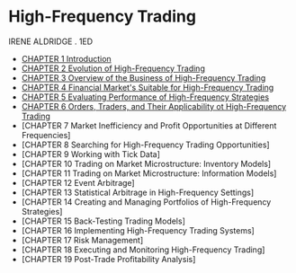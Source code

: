 # High-Frequency Trading

IRENE ALDRIDGE . 1ED

- [CHAPTER 1 Introduction](chapter1.md)
- [CHAPTER 2 Evolution of High-Frequency Trading](chapter2.md)
- [CHAPTER 3 Overview of the Business of High-Frequency Trading](c)
- [CHAPTER 4 Financial Market's Suitable for High-Frequency Trading](chapter4.md)
- [CHAPTER 5 Evaluating Performance of High-Frequency Strategies](chapter5.md)
- [CHAPTER 6 Orders, Traders, and Their Applicability ot High-Frequency Trading](chapter6.md)
- [CHAPTER 7 Market Inefficiency and Profit Opportunities at Different Frequencies]
- [CHAPTER 8 Searching for High-Frequency Trading Opportunities]
- [CHAPTER 9 Working with Tick Data]
- [CHAPTER 10 Trading on Market Microstructure: Inventory Models]
- [CHAPTER 11 Trading on Market Microstructure: Information Models]
- [CHAPTER 12 Event Arbitrage]
- [CHAPTER 13 Statistical Arbitrage in High-Frequency Settings]
- [CHAPTER 14 Creating and Managing Portfolios of High-Frequency Strategies]
- [CHAPTER 15 Back-Testing Trading Models]
- [CHAPTER 16 Implementing High-Frequency Trading Systems]
- [CHAPTER 17 Risk Management]
- [CHAPTER 18 Executing and Monitoring High-Frequency Trading]
- [CHAPTER 19 Post-Trade Profitability Analysis]